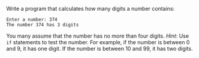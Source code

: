 Write a program that calculates how many digits a number contains:

```
Enter a number: 374
The number 374 has 3 digits
```

You many assume that the number has no more than four digits. *Hint*: Use `if`
statements to test the number. For example, if the number is between 0 and 9, it
has one digit. If the number is between 10 and 99, it has two digits.
